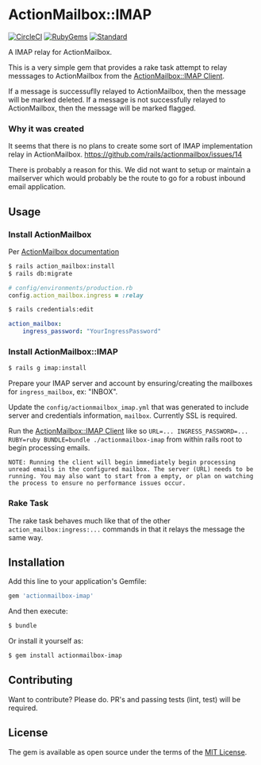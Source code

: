 # ActionMailbox::IMAP
[![CircleCI](https://circleci.com/gh/kimmelsg/actionmailbox-imap.svg?style=svg)](https://circleci.com/gh/kimmelsg/actionmailbox-imap)
[![RubyGems](https://badge.fury.io/rb/actionmailbox-imap.svg)](https://rubygems.org/gems/actionmailbox-imap)
[![Standard](https://camo.githubusercontent.com/58fbab8bb63d069c1e4fb3fa37c2899c38ffcd18/68747470733a2f2f696d672e736869656c64732e696f2f62616467652f636f64655f7374796c652d7374616e646172642d627269676874677265656e2e737667)](https://github.com/testdouble/standard)

A IMAP relay for ActionMailbox.

This is a very simple gem that provides a rake task attempt to relay messsages to ActionMailbox from the [ActionMailbox::IMAP Client](https://github.com/kimmelsg/actionmailbox-imap/blob/master/CLIENT.md).

If a message is successuflly relayed to ActionMailbox, then the message will be marked deleted.
If a message is not successfully relayed to ActionMailbox, then the message will be marked flagged.

### Why it was created

It seems that there is no plans to create some sort of IMAP implementation relay in ActionMailbox.
https://github.com/rails/actionmailbox/issues/14

There is probably a reason for this. We did not want to setup or maintain a mailserver which would probably be the route to go for a robust inbound email application.

## Usage

### Install ActionMailbox

Per [ActionMailbox documentation](https://edgeguides.rubyonrails.org/action_mailbox_basics.html)

```bash
$ rails action_mailbox:install
$ rails db:migrate
```

```ruby
# config/environments/production.rb
config.action_mailbox.ingress = :relay
```

```bash
$ rails credentials:edit
```

```yaml
action_mailbox:
    ingress_password: "YourIngressPassword"
```


### Install ActionMailbox::IMAP

```bash
$ rails g imap:install
```

Prepare your IMAP server and account by ensuring/creating the mailboxes for `ingress_mailbox`, ex: "INBOX".

Update the `config/actionmailbox_imap.yml` that was generated to include server and credentials information, `mailbox`. Currently SSL is required.

Run the [ActionMailbox::IMAP Client](https://github.com/kimmelsg/actionmailbox-imap/blob/master/CLIENT.md) like so `URL=... INGRESS_PASSWORD=... RUBY=ruby BUNDLE=bundle ./actionmailbox-imap` from within rails root to begin processing emails.

`NOTE: Running the client will begin immediately begin processing unread emails in the configured mailbox. The server (URL) needs to be running. You may also want to start from a empty, or plan on watching the process to ensure no performance issues occur.`

### Rake Task

The rake task behaves much like that of the other `action_mailbox:ingress:...` commands in that it relays the message the same way.

## Installation
Add this line to your application's Gemfile:

```ruby
gem 'actionmailbox-imap'
```

And then execute:
```bash
$ bundle
```

Or install it yourself as:
```bash
$ gem install actionmailbox-imap
```

## Contributing

Want to contribute? Please do. PR's and passing tests (lint, test) will be required.

## License
The gem is available as open source under the terms of the [MIT License](https://opensource.org/licenses/MIT).
